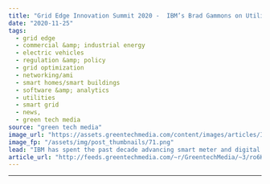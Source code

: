 ```yaml
---
title: "Grid Edge Innovation Summit 2020 -  IBM’s Brad Gammons on Utility Digitalization in the Age of Decarbonization"
date: "2020-11-25"
tags: 
  - grid edge
  - commercial &amp; industrial energy
  - electric vehicles
  - regulation &amp; policy
  - grid optimization
  - networking/ami
  - smart homes/smart buildings
  - software &amp; analytics
  - utilities
  - smart grid
  - news,
  - green tech media
source: "green tech media"
image_url: "https://assets.greentechmedia.com/content/images/articles/IBM_Brad_Gammons_black_and_white_XL.jpg"
image_fp: "/assets/img/post_thumbnails/71.png"
lead: "IBM has spent the past decade advancing smart meter and digital grid technologies around the world, including playing a key role in designing the 'Smart Grid Maturity Model' that helped guide investment strategies for hundreds of millions of dollars  ..."
article_url: "http://feeds.greentechmedia.com/~r/GreentechMedia/~3/ro6KTPxEPTg/grid-edge-innovation-summit-2020-ibms-brad-gammons-on-utility-digitalization-in-the-age-of-decarbonization"
---
```


---
